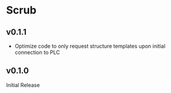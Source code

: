 # Scrub
## v0.1.1
- Optimize code to only request structure templates upon initial connection to PLC
## v0.1.0

Initial Release
